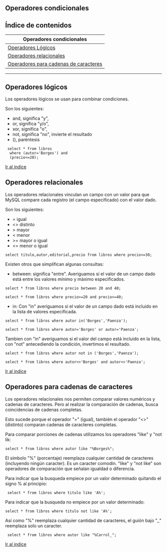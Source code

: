 ## Operadores condicionales

## Índice de contenidos
|Operadores condicionales
|---------
|[Operadores Lógicos](#operadores-lógicos)
|[Operadores relacionales](#operadores-relacionales)
|[Operadores para cadenas de caracteres](#operadores-para-cadenas-de-caracteres)

---

## Operadores lógicos
Los operadores lógicos se usan para combinar condiciones.

Son los siguientes:

- and, significa "y",
- or, significa "y/o",
- xor, significa "o",
- not, significa "no", invierte el resultado
- (), paréntesis
````
 select * from libros
  where (autor='Borges') and
  (precio<=20);
````

[Ir al indice](#índice-de-contenidos)

## Operadores relacionales
Los operadores relacionales vinculan un campo con un valor para que MySQL compare cada registro (el campo especificado) 
con el valor dado.

Son los siguientes:
- =	igual
- <> distinto
- \> mayor
- <	menor
- \>= mayor o igual
- <= menor o igual
```
select titulo,autor,editorial,precio from libros where precio<=30;
```
Existen otros que simplifican algunas consultas:
- between: significa "entre". Averiguamos si el valor de un campo dado está entre los valores mínimo y máximo especificados.
 ````
select * from libros where precio between 20 and 40;

select * from libros where precio>=20 and precio<=40;
````

- in: Con "in" averiguamos si el valor de un campo dado está incluido en la lista de valores especificada.
````           
select * from libros where autor in('Borges','Paenza');

select * from libros where autor='Borges' or autor='Paenza';
````
Tambien con "in" averiguamos si el valor del campo está incluido en la lista, con "not" antecediendo la condición, 
invertimos el resultado.
````
select * from libros where autor not in ('Borges','Paenza');

select * from libros where autor<>'Borges' and autor<>'Paenza';
````

[Ir al indice](#índice-de-contenidos)

## Operadores para cadenas de caracteres  
Los operadores relacionales nos permiten comparar valores numéricos y cadenas de caracteres. Pero al realizar la comparación 
de cadenas, busca coincidencias de cadenas completas.

Esto sucede porque el operador "=" (igual), también el operador "<>" (distinto) comparan cadenas de caracteres completas.
 
Para comparar porciones de cadenas utilizamos los operadores "like" y "not lik:
````
select * from libros where autor like "%Borges%";
````
El símbolo "%" (porcentaje) reemplaza cualquier cantidad de caracteres (incluyendo ningún caracter). Es un caracter comodín. 
"like" y "not like" son operadores de comparación que señalan igualdad o diferencia.

Para indicar que la busqueda empiece por un valor determinado quitando el signo % al principio:
````
 select * from libros where titulo like 'A%';
````
Para indicar que la busqueda no empiece por un valor determinado:
````
select * from libros where titulo not like 'A%';
````

Así como "%" reemplaza cualquier cantidad de caracteres, el guión bajo "_" reemplaza solo un caracter.
````
 select * from libros where autor like "%Carrol_";
````

[Ir al indice](#índice-de-contenidos)

